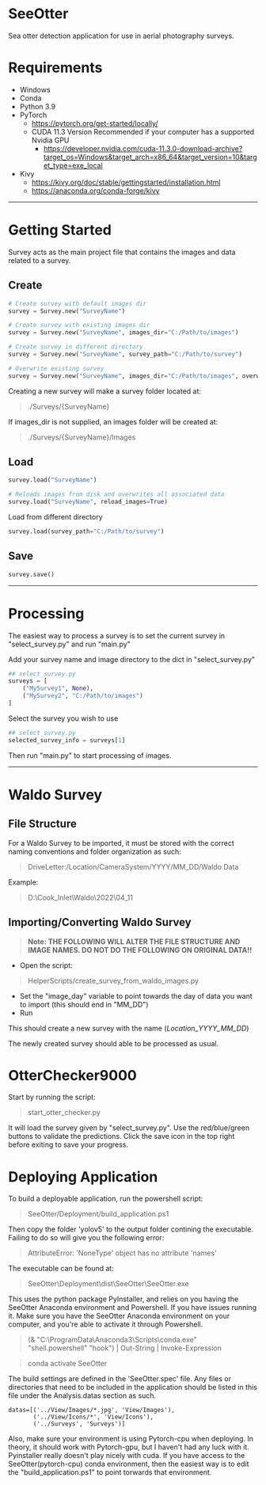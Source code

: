 # SeeOtter
Sea otter detection application for use in aerial photography surveys.

# Requirements

 - Windows
 - Conda
 - Python 3.9
 - PyTorch
   - https://pytorch.org/get-started/locally/
   - CUDA 11.3 Version Recommended if your computer has a supported Nvidia GPU
     - https://developer.nvidia.com/cuda-11.3.0-download-archive?target_os=Windows&target_arch=x86_64&target_version=10&target_type=exe_local
 - Kivy
   - https://kivy.org/doc/stable/gettingstarted/installation.html
   - https://anaconda.org/conda-forge/kivy

---

# Getting Started

Survey acts as the main project file that contains the images and data related to a survey.

## Create

```python
# Create survey with default images dir
survey = Survey.new("SurveyName")
```
```python
# Create survey with existing images dir
survey = Survey.new("SurveyName", images_dir="C:/Path/to/images")
```
```python
# Create survey in different directory
survey = Survey.new("SurveyName", survey_path="C:/Path/to/survey")
```
```python
# Overwrite existing survey
survey = Survey.new("SurveyName", images_dir="C:/Path/to/images", overwrite=True)
```

Creating a new survey will make a survey folder located at:
 
>./Surveys/{SurveyName}

If images_dir is not supplied, an images folder will be created at:

>./Surveys/{SurveyName}/Images

## Load

```python
survey.load("SurveyName")
```

```python
# Reloads images from disk and overwrites all associated data
survey.load("SurveyName", reload_images=True)
```
Load from different directory

```python
survey.load(survey_path="C:/Path/to/survey")
```

## Save

```python
survey.save()
```

---

# Processing

The easiest way to process a survey is to set the current survey in "select_survey.py" and run "main.py"

Add your survey name and image directory to the dict in "select_survey.py"

```python
## select_survey.py
surveys = [
    ("MySurvey1", None),
    ("MySurvey2", "C:/Path/to/images")
]
```

Select the survey you wish to use

```python
## select_survey.py
selected_survey_info = surveys[1]
```

Then run "main.py" to start processing of images.

---

# Waldo Survey

## File Structure

For a Waldo Survey to be imported, it must be stored with the correct naming conventions and folder organization as such:

> DriveLetter:/Location/CameraSystem/YYYY/MM_DD/Waldo Data

Example:

> D:\Cook_Inlet\Waldo\2022\04_11

## Importing/Converting Waldo Survey

>**Note: THE FOLLOWING WILL ALTER THE FILE STRUCTURE AND IMAGE NAMES. DO NOT DO THE FOLLOWING ON ORIGINAL DATA!!**

 - Open the script:

> HelperScripts/create_survey_from_waldo_images.py

 - Set the "image_day" variable to point towards the day of data you want to import (this should end in "MM_DD")
 - Run

This should create a new survey with the name (*Location_YYYY_MM_DD*)

The newly created survey should able to be processed as usual.

# OtterChecker9000

Start by running the script:

> start_otter_checker.py

It will load the survey given by "select_survey.py". Use the red/blue/green buttons to validate the predictions. Click 
the save icon in the top right before exiting to save your progress.

# Deploying Application

To build a deployable application, run the powershell script:

> SeeOtter/Deployment/build_application.ps1

Then copy the folder 'yolov5' to the output folder contining the executable. Failing to do so will give you the following error:

> AttributeError: 'NoneType' object has no attribute 'names'

The executable can be found at:

> SeeOtter\Deployment\dist\SeeOtter\SeeOtter.exe

This uses the python package PyInstaller, and relies on you having the SeeOtter Anaconda environment and Powershell. If 
you have issues running it. Make sure you have the SeeOtter Anaconda environment on your computer, and you're able to 
activate it through Powershell.

> (& "C:\ProgramData\Anaconda3\Scripts\conda.exe" "shell.powershell" "hook") | Out-String | Invoke-Expression

> conda activate SeeOtter


The build settings are defined in the 'SeeOtter.spec' file. Any files or 
directories that need to be included in the application should be listed in this file under the Analysis.datas section 
as such.

    datas=[('../View/Images/*.jpg', 'View/Images'),
           ('../View/Icons/*', 'View/Icons'),
           ('../Surveys', 'Surveys')]

Also, make sure your environment is using Pytorch-cpu when deploying. In theory, it should work with Pytorch-gpu, 
but I haven't had any luck with it. Pyinstaller really doesn't play nicely with cuda. If you have access to the 
SeeOtter(pytorch-cpu) conda environment, then the easiest way is to edit the "build_application.ps1" to point
torwards that environment. 